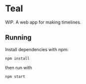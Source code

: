 # Teal

WIP. A web app for making timelines.

## Running

Install dependencies with npm:

```
npm install
```

then run with

```
npm start
```
